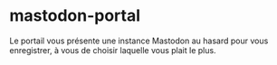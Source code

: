# mastodon-portal
Le portail vous présente une instance Mastodon au hasard pour vous enregistrer, à vous de choisir laquelle vous plait le plus.
